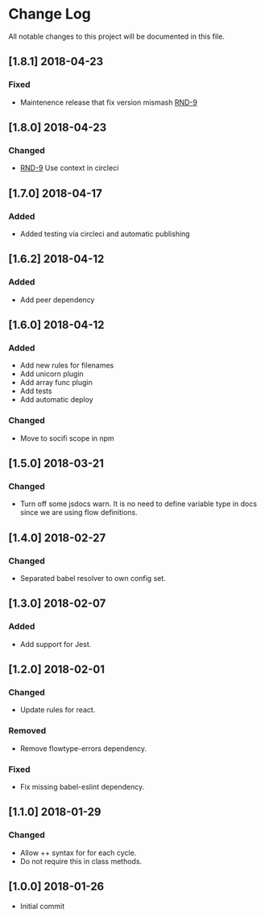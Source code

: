 # Change Log
All notable changes to this project will be documented in this file.

## [1.8.1] 2018-04-23
### Fixed
- Maintenence release that fix version mismash [RND-9](https://socifi.atlassian.net/browse/RND-9)

## [1.8.0] 2018-04-23
### Changed
- [RND-9](https://socifi.atlassian.net/browse/RND-9) Use context in circleci

## [1.7.0] 2018-04-17
### Added
- Added testing via circleci and automatic publishing

## [1.6.2] 2018-04-12
### Added
- Add peer dependency

## [1.6.0] 2018-04-12
### Added
- Add new rules for filenames
- Add unicorn plugin
- Add array func plugin
- Add tests
- Add automatic deploy

### Changed
- Move to socifi scope in npm

## [1.5.0] 2018-03-21
### Changed
- Turn off some jsdocs warn. It is no need to define variable type in docs since we are using flow definitions.

## [1.4.0] 2018-02-27
### Changed
- Separated babel resolver to own config set.

## [1.3.0] 2018-02-07
### Added
- Add support for Jest.

## [1.2.0] 2018-02-01
### Changed
- Update rules for react.

### Removed
- Remove flowtype-errors dependency.

### Fixed
- Fix missing babel-eslint dependency.

## [1.1.0] 2018-01-29
### Changed
- Allow ++ syntax for for each cycle.
- Do not require this in class methods.

## [1.0.0] 2018-01-26
- Initial commit
